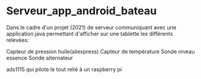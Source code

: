 # Serveur_app_android_bateau
Dans le cadre d'un projet (2021) de serveur communiquant avec une application java permettant d'afficher sur une tablette les différents relevées:

Capteur de pression huile(aliexpress)
Capteur de température
Sonde niveau essence
Sonde alternateur

ads1115 qui pilote le tout relié à un raspberry pi
